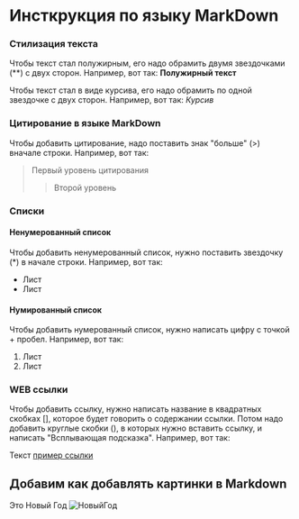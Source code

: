 # Инсткрукция по языку MarkDown

### Cтилизация текста

Чтобы текст стал полужирным, его надо обрамить двумя звездочками (**) с двух сторон. 
Например, вот так: **Полужирный текст** 

Чтобы текст стал в виде курсива, его надо обрамить по одной звездочке с двух сторон.
Например, вот так: *Курсив*

### Цитирование в языке MarkDown

Чтобы добавить цитирование, надо поставить знак "больше" (>) вначале строки. Например, вот так:
> Первый уровень цитирования
>> Второй уровень

### Списки

#### Ненумерованный список
Чтобы добавить ненумерованный список, нужно поставить звездочку (*) в начале строки. Например, вот так:
* Лист
* Лист

#### Нумированный список
Чтобы добавить нумерованный список, нужно написать цифру с точкой + пробел. Например, вот так:
1. Лист
2. Лиcт

### WEB ссылки
Чтобы добавить ссылку, нужно написать название в квадратных скобках [], которое будет говорить о содержании ссылки. Потом надо добавить круглые скобки (), в которых нужно вставить ссылку, и написать "Всплывающая подсказка". 
Например, вот так:

Текст [пример ссылки](http.example.com "Всплывающая подсказка")

## Добавим как добавлять картинки в Markdown
 Это Новый Год
 ![НовыйГод](noviygod.webp)